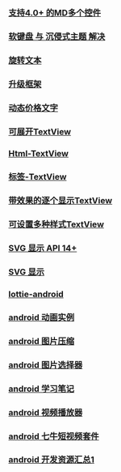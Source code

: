 ### [支持4.0+ 的MD多个控件](https://github.com/ZieIony/Carbon)
### [软键盘 与 沉侵式主题 解决](https://github.com/Jacksgong/JKeyboardPanelSwitch)
### [旋转文本](https://github.com/mdg-iitr/RotatingText)
### [升级框架](https://github.com/WVector/AppUpdate)
### [动态价格文字](https://github.com/robinhood/ticker)
### [可展开TextView](https://github.com/Manabu-GT/ExpandableTextView)
### [Html-TextView](https://github.com/PrivacyApps/html-textview)
### [标签-TextView](https://github.com/HeZaiJin/SlantedTextView)
### [带效果的逐个显示TextView](https://github.com/elevenetc/TextSurface)
### [可设置多种样式TextView](https://github.com/lygttpod/SuperTextView)
### [SVG 显示  API 14+](https://github.com/jaredrummler/AnimatedSvgView)
### [SVG 显示  ](https://github.com/geftimov/android-pathview)

### [lottie-android  ](https://github.com/airbnb/lottie-android)

### [android 动画实例 ](https://github.com/daimajia/AndroidViewAnimations)
### [android 图片压缩 ](https://github.com/Curzibn/Luban)



### [android 图片选择器 ](https://github.com/zhihu/Matisse)


### [android 学习笔记 ](https://github.com/francistao/LearningNotes)


### [android 视频播放器 ](https://github.com/CarGuo/GSYVideoPlayer)

### [android 七牛短视频套件 ](https://github.com/pili-engineering/PLDroidShortVideo)


### [android 开发资源汇总1 ](https://github.com/XXApple/AndroidLibs)


